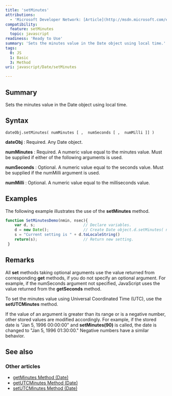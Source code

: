 ```yaml
---
title: 'setMinutes'
attributions:
  - 'Microsoft Developer Network: [Article](http://msdn.microsoft.com/en-us/library/ie/3sbd2ey3(v=vs.94).aspx)'
compatibility:
  feature: setMinutes
  topic: javascript
readiness: 'Ready to Use'
summary: 'Sets the minutes value in the Date object using local time.'
tags:
  0: JS
  1: Basic
  3: Method
uri: javascript/Date/setMinutes

---
```

## Summary

Sets the minutes value in the Date object using local time.

## Syntax

    dateObj.setMinutes( numMinutes [ ,  numSeconds [ ,  numMilli ]] )

**dateObj**
:   Required. Any Date object.

**numMinutes**
:   Required. A numeric value equal to the minutes value. Must be supplied if either of the following arguments is used.

**numSeconds**
:   Optional. A numeric value equal to the seconds value. Must be supplied if the numMilli argument is used.

**numMilli**
:   Optional. A numeric value equal to the milliseconds value.

## Examples

The following example illustrates the use of the **setMinutes** method.

``` js
function SetMinutesDemo(nmin, nsec){
    var d, s;                     // Declare variables.
    d = new Date();               // Create Date object.d.setMinutes( nmin , nsec ) ;     // Set minutes.
    s = "Current setting is " + d.toLocaleString()
    return(s);                    // Return new setting.
 }
```

## Remarks

All **set** methods taking optional arguments use the value returned from corresponding **get** methods, if you do not specify an optional argument. For example, if the numSeconds argument not specified, JavaScript uses the value returned from the **getSeconds** method.

To set the minutes value using Universal Coordinated Time (UTC), use the **setUTCMinutes** method.

If the value of an argument is greater than its range or is a negative number, other stored values are modified accordingly. For example, if the stored date is "Jan 5, 1996 00:00:00" and **setMinutes(90)** is called, the date is changed to "Jan 5, 1996 01:30:00." Negative numbers have a similar behavior.

## See also

### Other articles

-   [getMinutes Method (Date)](/javascript/Date/getMinutes)
-   [getUTCMinutes Method (Date)](/javascript/Date/getUTCMinutes)
-   [setUTCMinutes Method (Date)](/javascript/Date/setUTCMinutes)

